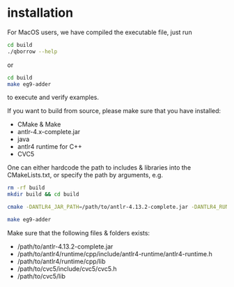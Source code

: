 


# installation


For MacOS users, we have compiled the executable file, just run
```bash
cd build
./qborrow --help
```
or
```bash
cd build
make eg9-adder
```
to execute and verify examples.

If you want to build from source, please make sure that you have installed:
* CMake & Make
* antlr-4.x-complete.jar
* java
* antlr4 runtime for C++
* CVC5 

One can either hardcode the path to includes & libraries into the CMakeLists.txt, or specify the path by arguments, e.g.
```bash
rm -rf build
mkdir build && cd build

cmake -DANTLR4_JAR_PATH=/path/to/antlr-4.13.2-complete.jar -DANTLR4_RUNTIME_PREFIX_PATH=/path/to/antlr4/runtime/cpp -DCVC5_PREFIX_PATH=/path/to/cvc5 ..

make eg9-adder
```

Make sure that the following files & folders exists:
* /path/to/antlr-4.13.2-complete.jar 
* /path/to/antlr4/runtime/cpp/include/antlr4-runtime/antlr4-runtime.h
* /path/to/antlr4/runtime/cpp/lib
* /path/to/cvc5/include/cvc5/cvc5.h
* /path/to/cvc5/lib
